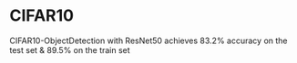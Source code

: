 # CIFAR10
CIFAR10-ObjectDetection with ResNet50 achieves 83.2% accuracy on the test set &amp; 89.5% on the train set
